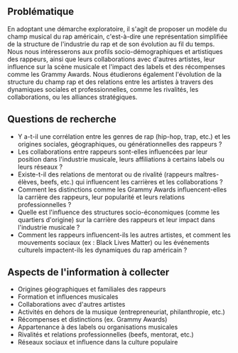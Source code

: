 ## Problématique

En adoptant une démarche exploratoire, il s'agit de proposer un modèle du champ musical du rap américain, c'est-à-dire une représentation simplifiée de la structure de l'industrie du rap et de son évolution au fil du temps. Nous nous intéresserons aux profils socio-démographiques et artistiques des rappeurs, ainsi que leurs collaborations avec d'autres artistes, leur influence sur la scène musicale et l'impact des labels et des récompenses comme les Grammy Awards. Nous étudierons également l'évolution de la structure du champ rap et des relations entre les artistes à travers des dynamiques sociales et professionnelles, comme les rivalités, les collaborations, ou les alliances stratégiques. 

## Questions de recherche

* Y a-t-il une corrélation entre les genres de rap (hip-hop, trap, etc.) et les origines sociales, géographiques, ou générationnelles des rappeurs ?
* Les collaborations entre rappeurs sont-elles influencées par leur position dans l'industrie musicale, leurs affiliations à certains labels ou leurs réseaux ?
* Existe-t-il des relations de mentorat ou de rivalité (rappeurs maîtres-élèves, beefs, etc.) qui influencent les carrières et les collaborations ?
* Comment les distinctions comme les Grammy Awards influencent-elles la carrière des rappeurs, leur popularité et leurs relations professionnelles ?
* Quelle est l'influence des structures socio-économiques (comme les quartiers d'origine) sur la carrière des rappeurs et leur impact dans l'industrie musicale ?
* Comment les rappeurs influencent-ils les autres artistes, et comment les mouvements sociaux (ex : Black Lives Matter) ou les événements culturels impactent-ils les dynamiques du rap américain ?

## Aspects de l'information à collecter

* Origines géographiques et familiales des rappeurs
* Formation et influences musicales
* Collaborations avec d'autres artistes
* Activités en dehors de la musique (entrepreneuriat, philanthropie, etc.)
* Récompenses et distinctions (ex. Grammy Awards)
* Appartenance à des labels ou organisations musicales
* Rivalités et relations professionnelles (beefs, mentorat, etc.)
* Réseaux sociaux et influence dans la culture populaire

